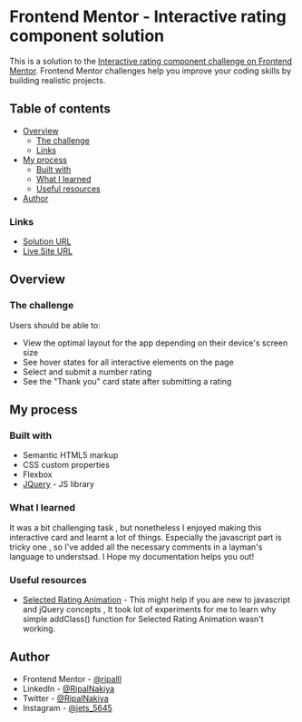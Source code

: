 # Frontend Mentor - Interactive rating component solution

This is a solution to the [Interactive rating component challenge on Frontend Mentor](https://www.frontendmentor.io/challenges/interactive-rating-component-koxpeBUmI). Frontend Mentor challenges help you improve your coding skills by building realistic projects.

## Table of contents

- [Overview](#overview)
  - [The challenge](#the-challenge)
  - [Links](#links)
- [My process](#my-process)
  - [Built with](#built-with)
  - [What I learned](#what-i-learned)
  - [Useful resources](#useful-resources)
- [Author](#author)

### Links

- [Solution URL](https://github.com/ripalnakiya/FM-Project-4.git)
- [Live Site URL](https://ripalnakiya.github.io/FM-Project-4/)

## Overview

### The challenge

Users should be able to:

- View the optimal layout for the app depending on their device's screen size
- See hover states for all interactive elements on the page
- Select and submit a number rating
- See the "Thank you" card state after submitting a rating

## My process

### Built with

- Semantic HTML5 markup
- CSS custom properties
- Flexbox
- [JQuery](https://jquery.com/) - JS library

### What I learned

It was a bit challenging task , but nonetheless I enjoyed making this interactive card and learnt a lot of things.
Especially the javascript part is tricky one , so I've added all the necessary comments in a layman's language to understsad.
I Hope my documentation helps you out!

### Useful resources

- [Selected Rating Animation](https://stackoverflow.com/questions/31178653/how-to-keep-active-css-style-after-click-a-button) - This might help if you are new to javascript and jQuery concepts , It took lot of experiments for me to learn why simple addClass() function for Selected Rating Animation wasn't working.

## Author

- Frontend Mentor - [@ripalll](https://www.frontendmentor.io/profile/ripalll)
- LinkedIn - [@RipalNakiya](https://www.linkedin.com/in/ripal-nakiya-0a96a4203/)
- Twitter - [@RipalNakiya](https://twitter.com/RipalNakiya)
- Instagram - [@jets_5645](https://www.instagram.com/jets_5645/?hl=en)
